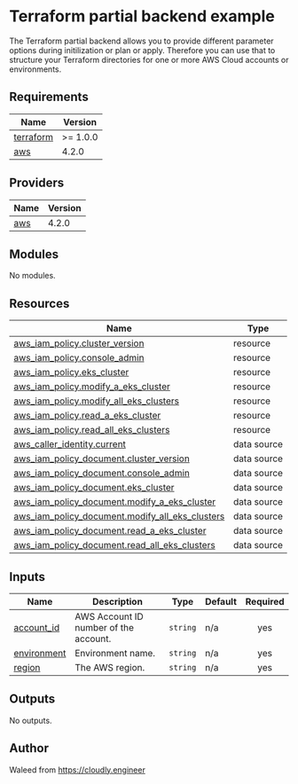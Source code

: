 # Terraform partial backend example

The Terraform partial backend allows you to provide different parameter options during initilization or plan or apply. Therefore you can use that to structure your Terraform directories for one or more AWS Cloud accounts or environments.

<!-- BEGINNING OF PRE-COMMIT-TERRAFORM DOCS HOOK -->
## Requirements

| Name | Version |
|------|---------|
| <a name="requirement_terraform"></a> [terraform](#requirement\_terraform) | >= 1.0.0 |
| <a name="requirement_aws"></a> [aws](#requirement\_aws) | 4.2.0 |

## Providers

| Name | Version |
|------|---------|
| <a name="provider_aws"></a> [aws](#provider\_aws) | 4.2.0 |

## Modules

No modules.

## Resources

| Name | Type |
|------|------|
| [aws_iam_policy.cluster_version](https://registry.terraform.io/providers/hashicorp/aws/4.2.0/docs/resources/iam_policy) | resource |
| [aws_iam_policy.console_admin](https://registry.terraform.io/providers/hashicorp/aws/4.2.0/docs/resources/iam_policy) | resource |
| [aws_iam_policy.eks_cluster](https://registry.terraform.io/providers/hashicorp/aws/4.2.0/docs/resources/iam_policy) | resource |
| [aws_iam_policy.modify_a_eks_cluster](https://registry.terraform.io/providers/hashicorp/aws/4.2.0/docs/resources/iam_policy) | resource |
| [aws_iam_policy.modify_all_eks_clusters](https://registry.terraform.io/providers/hashicorp/aws/4.2.0/docs/resources/iam_policy) | resource |
| [aws_iam_policy.read_a_eks_cluster](https://registry.terraform.io/providers/hashicorp/aws/4.2.0/docs/resources/iam_policy) | resource |
| [aws_iam_policy.read_all_eks_clusters](https://registry.terraform.io/providers/hashicorp/aws/4.2.0/docs/resources/iam_policy) | resource |
| [aws_caller_identity.current](https://registry.terraform.io/providers/hashicorp/aws/4.2.0/docs/data-sources/caller_identity) | data source |
| [aws_iam_policy_document.cluster_version](https://registry.terraform.io/providers/hashicorp/aws/4.2.0/docs/data-sources/iam_policy_document) | data source |
| [aws_iam_policy_document.console_admin](https://registry.terraform.io/providers/hashicorp/aws/4.2.0/docs/data-sources/iam_policy_document) | data source |
| [aws_iam_policy_document.eks_cluster](https://registry.terraform.io/providers/hashicorp/aws/4.2.0/docs/data-sources/iam_policy_document) | data source |
| [aws_iam_policy_document.modify_a_eks_cluster](https://registry.terraform.io/providers/hashicorp/aws/4.2.0/docs/data-sources/iam_policy_document) | data source |
| [aws_iam_policy_document.modify_all_eks_clusters](https://registry.terraform.io/providers/hashicorp/aws/4.2.0/docs/data-sources/iam_policy_document) | data source |
| [aws_iam_policy_document.read_a_eks_cluster](https://registry.terraform.io/providers/hashicorp/aws/4.2.0/docs/data-sources/iam_policy_document) | data source |
| [aws_iam_policy_document.read_all_eks_clusters](https://registry.terraform.io/providers/hashicorp/aws/4.2.0/docs/data-sources/iam_policy_document) | data source |

## Inputs

| Name | Description | Type | Default | Required |
|------|-------------|------|---------|:--------:|
| <a name="input_account_id"></a> [account\_id](#input\_account\_id) | AWS Account ID number of the account. | `string` | n/a | yes |
| <a name="input_environment"></a> [environment](#input\_environment) | Environment name. | `string` | n/a | yes |
| <a name="input_region"></a> [region](#input\_region) | The AWS region. | `string` | n/a | yes |

## Outputs

No outputs.
<!-- END OF PRE-COMMIT-TERRAFORM DOCS HOOK -->

## Author

Waleed from <https://cloudly.engineer>
